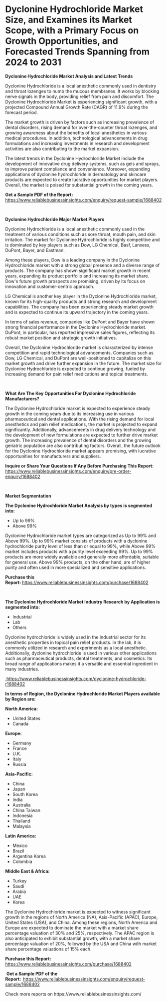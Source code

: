 <p><h1>Dyclonine Hydrochloride Market Size, and Examines its Market Scope, with a Primary Focus on Growth Opportunities, and Forecasted Trends Spanning from 2024 to 2031</h1></p><p><strong>Dyclonine Hydrochloride Market Analysis and Latest Trends</strong></p>
<p><p>Dyclonine Hydrochloride is a local anesthetic commonly used in dentistry and throat lozenges to numb the mucous membranes. It works by blocking nerve signals in the body, providing relief from pain and discomfort. The Dyclonine Hydrochloride Market is experiencing significant growth, with a projected Compound Annual Growth Rate (CAGR) of 11.9% during the forecast period.</p><p>The market growth is driven by factors such as increasing prevalence of dental disorders, rising demand for over-the-counter throat lozenges, and growing awareness about the benefits of local anesthetics in various medical procedures. In addition, technological advancements in drug formulations and increasing investments in research and development activities are also contributing to the market expansion.</p><p>The latest trends in the Dyclonine Hydrochloride Market include the development of innovative drug delivery systems, such as gels and sprays, to improve patient compliance and convenience. Moreover, expanding applications of dyclonine hydrochloride in dermatology and skincare products are expected to create lucrative opportunities for market players. Overall, the market is poised for substantial growth in the coming years.</p></p>
<p><strong>Get a Sample PDF of the Report:&nbsp;</strong> <a href="https://www.reliablebusinessinsights.com/enquiry/request-sample/1688402">https://www.reliablebusinessinsights.com/enquiry/request-sample/1688402</a></p>
<p>&nbsp;</p>
<p><strong>Dyclonine Hydrochloride Major Market Players</strong></p>
<p><p>Dyclonine Hydrochloride is a local anesthetic commonly used in the treatment of various conditions such as sore throat, mouth pain, and skin irritation. The market for Dyclonine Hydrochloride is highly competitive and is dominated by key players such as Dow, LG Chemical, Basf, Lanxess, DuPont, Bayer, and Eastman.</p><p>Among these players, Dow is a leading company in the Dyclonine Hydrochloride market with a strong global presence and a diverse range of products. The company has shown significant market growth in recent years, expanding its product portfolio and increasing its market share. Dow's future growth prospects are promising, driven by its focus on innovation and customer-centric approach.</p><p>LG Chemical is another key player in the Dyclonine Hydrochloride market, known for its high-quality products and strong research and development capabilities. The company has been experiencing steady market growth and is expected to continue its upward trajectory in the coming years.</p><p>In terms of sales revenue, companies like DuPont and Bayer have shown strong financial performance in the Dyclonine Hydrochloride market. DuPont, in particular, has reported impressive sales figures, reflecting its robust market position and strategic growth initiatives.</p><p>Overall, the Dyclonine Hydrochloride market is characterized by intense competition and rapid technological advancements. Companies such as Dow, LG Chemical, and DuPont are well-positioned to capitalize on this market growth and drive further expansion in the future. The market size for Dyclonine Hydrochloride is expected to continue growing, fueled by increasing demand for pain relief medications and topical treatments.</p></p>
<p>&nbsp;</p>
<p><strong>What Are The Key Opportunities For Dyclonine Hydrochloride Manufacturers?</strong></p>
<p><p>The Dyclonine Hydrochloride market is expected to experience steady growth in the coming years due to its increasing use in various pharmaceutical and dental applications. With the rising demand for local anesthetics and pain relief medications, the market is projected to expand significantly. Additionally, advancements in drug delivery technology and the development of new formulations are expected to further drive market growth. The increasing prevalence of dental disorders and the growing geriatric population are also contributing factors. Overall, the future outlook for the Dyclonine Hydrochloride market appears promising, with lucrative opportunities for manufacturers and suppliers.</p></p>
<p><strong>Inquire or Share Your Questions If Any Before Purchasing This Report:</strong> <a href="https://www.reliablebusinessinsights.com/enquiry/pre-order-enquiry/1688402">https://www.reliablebusinessinsights.com/enquiry/pre-order-enquiry/1688402</a></p>
<p>&nbsp;</p>
<p><strong>Market Segmentation</strong></p>
<p><strong>The Dyclonine Hydrochloride Market Analysis by types is segmented into:</strong></p>
<p><ul><li>Up to 99%</li><li>Above 99%</li></ul></p>
<p><p>Dyclonine Hydrochloride market types are categorized as Up to 99% and Above 99%. Up to 99% market consists of products with a dyclonine hydrochloride purity level of less than or equal to 99%, while Above 99% market includes products with a purity level exceeding 99%. Up to 99% products are more widely available and generally more affordable, suitable for general use. Above 99% products, on the other hand, are of higher purity and often used in more specialized and sensitive applications.</p></p>
<p><strong>Purchase this Report:&nbsp;</strong><a href="https://www.reliablebusinessinsights.com/purchase/1688402">https://www.reliablebusinessinsights.com/purchase/1688402</a></p>
<p>&nbsp;</p>
<p><strong>The Dyclonine Hydrochloride Market Industry Research by Application is segmented into:</strong></p>
<p><ul><li>Industrial</li><li>Lab</li><li>Others</li></ul></p>
<p><p>Dyclonine hydrochloride is widely used in the industrial sector for its anesthetic properties in topical pain relief products. In the lab, it is commonly utilized in research and experiments as a local anesthetic. Additionally, dyclonine hydrochloride is used in various other applications such as pharmaceutical products, dental treatments, and cosmetics. Its broad range of applications makes it a versatile and essential ingredient in many industries.</p></p>
<p><a href="https://www.reliablebusinessinsights.com/dyclonine-hydrochloride-r1688402">&nbsp;https://www.reliablebusinessinsights.com/dyclonine-hydrochloride-r1688402</a></p>
<p><strong>In terms of Region, the Dyclonine Hydrochloride Market Players available by Region are:</strong></p>
<p>
    <p> <strong> North America: </strong>
        <ul>
            <li>United States</li>
            <li>Canada</li>
        </ul>
        </p> 
    <p> <strong> Europe: </strong>
        <ul>
            <li>Germany</li>
            <li>France</li>
            <li>U.K.</li>
            <li>Italy</li>
            <li>Russia</li>
        </ul>
        </p> 
    <p> <strong> Asia-Pacific: </strong>
        <ul>
            <li>China</li>
            <li>Japan</li>
            <li>South Korea</li>
            <li>India</li>
            <li>Australia</li>
            <li>China Taiwan</li>
            <li>Indonesia</li>
            <li>Thailand</li>
            <li>Malaysia</li>
        </ul>
        </p> 
    <p> <strong> Latin America: </strong>
        <ul>
            <li>Mexico</li>
            <li>Brazil</li>
            <li>Argentina Korea</li>
            <li>Colombia</li>
        </ul>
        </p> 
    <p> <strong> Middle East & Africa: </strong>
        <ul>
            <li>Turkey</li>
            <li>Saudi</li>
            <li>Arabia</li>
            <li>UAE</li>
            <li>Korea</li>
        </ul>
    </p>
    </p>
<p><p>The Dyclonine Hydrochloride market is expected to witness significant growth in the regions of North America (NA), Asia-Pacific (APAC), Europe, United States (USA), and China. Among these regions, North America and Europe are expected to dominate the market with a market share percentage valuation of 30% and 25%, respectively. The APAC region is also anticipated to exhibit substantial growth, with a market share percentage valuation of 20%, followed by the USA and China with market share percentage valuations of 15% each.</p></p>
<p><strong>Purchase this Report: </strong><a href="https://www.reliablebusinessinsights.com/purchase/1688402">https://www.reliablebusinessinsights.com/purchase/1688402</a></p>
<p>&nbsp;<strong>Get a Sample PDF of the Report:&nbsp;&nbsp;</strong><a href="https://www.reliablebusinessinsights.com/enquiry/request-sample/1688402">https://www.reliablebusinessinsights.com/enquiry/request-sample/1688402</a></p>
<p><strong></strong></p>
<p>Check more reports on https://www.reliablebusinessinsights.com/</p>